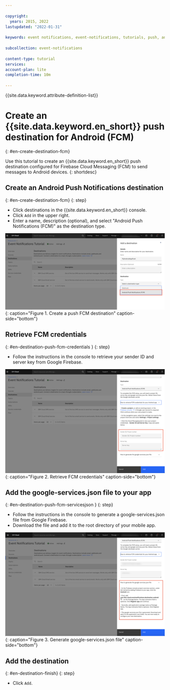 ```yaml
---

copyright:
  years: 2015, 2022
lastupdated: "2022-01-31"

keywords: event notifications, event-notifications, tutorials, push, android, firebase, fcm

subcollection: event-notifications

content-type: tutorial
services:
account-plan: lite
completion-time: 10m

---
```


{{site.data.keyword.attribute-definition-list}}

# Create an {{site.data.keyword.en_short}} push destination for Android (FCM)
{: #en-create-destination-fcm}

Use this tutorial to create an {{site.data.keyword.en_short}} push destination configured for Firebase Cloud Messaging (FCM) to send messages to Android devices.
{: shortdesc}

## Create an Android Push Notifications destination
{: #en-create-destination-fcm}
{: step}

- Click destinations in the {{site.data.keyword.en_short}} console.
- Click `Add` in the upper right.
- Enter a name, description (optional), and select "Android Push Notifications (FCM)" as the destination type. 

![Create a push FCM destination](images/en-tut-dest-push-fcm1.png "Create a push FCM destination"){: caption="Figure 1. Create a push FCM destination" caption-side="bottom"}

 
## Retrieve FCM credentials
{: #en-destination-push-fcm-credentials }
{: step}

- Follow the instructions in the console to retrieve your sender ID and server key from Google Firebase.

![Retrieve FCM credentials](images/en-tut-dest-push-fcm2.png "Retrieve FCM credentials"){: caption="Figure 2. Retrieve FCM credentials" caption-side="bottom"}

## Add the google-services.json file to your app
{: #en-destination-push-fcm-servicesjson }
{: step}

- Follow the instructions in the console to generate a google-services.json file from Google Firebase.
- Download the file and add it to the root directory of your mobile app.

![Generate google-services.json file](images/en-tut-dest-push-fcm3.png "Generate google-services.json file"){: caption="Figure 3. Generate google-services.json file" caption-side="bottom"}

## Add the destination
{: #en-destination-finish}
{: step}

- Click `Add`.
